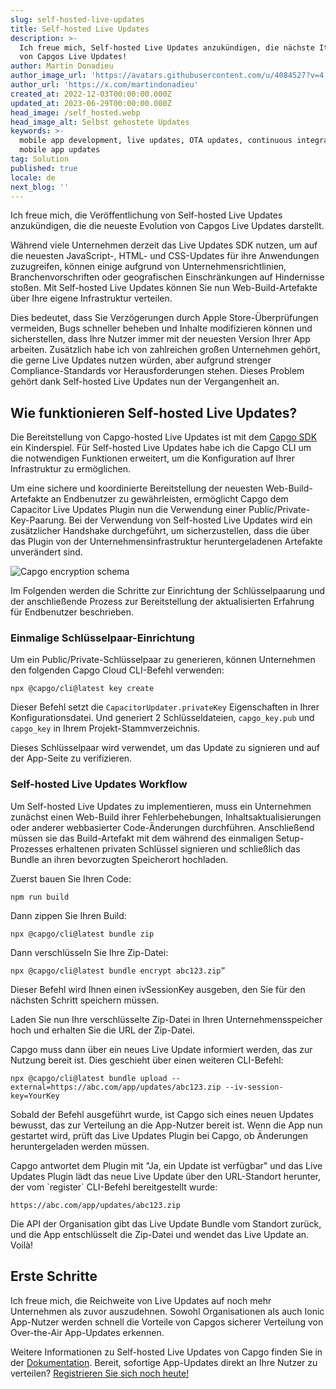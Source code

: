 ```yaml
---
slug: self-hosted-live-updates
title: Self-hosted Live Updates
description: >-
  Ich freue mich, Self-hosted Live Updates anzukündigen, die nächste Iteration
  von Capgos Live Updates!
author: Martin Donadieu
author_image_url: 'https://avatars.githubusercontent.com/u/4084527?v=4'
author_url: 'https://x.com/martindonadieu'
created_at: 2022-12-03T00:00:00.000Z
updated_at: 2023-06-29T00:00:00.000Z
head_image: /self_hosted.webp
head_image_alt: Selbst gehostete Updates
keywords: >-
  mobile app development, live updates, OTA updates, continuous integration,
  mobile app updates
tag: Solution
published: true
locale: de
next_blog: ''
---
```

Ich freue mich, die Veröffentlichung von Self-hosted Live Updates anzukündigen, die die neueste Evolution von Capgos Live Updates darstellt.

Während viele Unternehmen derzeit das Live Updates SDK nutzen, um auf die neuesten JavaScript-, HTML- und CSS-Updates für ihre Anwendungen zuzugreifen, können einige aufgrund von Unternehmensrichtlinien, Branchenvorschriften oder geografischen Einschränkungen auf Hindernisse stoßen. Mit Self-hosted Live Updates können Sie nun Web-Build-Artefakte über Ihre eigene Infrastruktur verteilen.

Dies bedeutet, dass Sie Verzögerungen durch Apple Store-Überprüfungen vermeiden, Bugs schneller beheben und Inhalte modifizieren können und sicherstellen, dass Ihre Nutzer immer mit der neuesten Version Ihrer App arbeiten. Zusätzlich habe ich von zahlreichen großen Unternehmen gehört, die gerne Live Updates nutzen würden, aber aufgrund strenger Compliance-Standards vor Herausforderungen stehen. Dieses Problem gehört dank Self-hosted Live Updates nun der Vergangenheit an.

## Wie funktionieren Self-hosted Live Updates?

Die Bereitstellung von Capgo-hosted Live Updates ist mit dem [Capgo SDK](https://github.com/Cap-go/capacitor-updater/) ein Kinderspiel. Für Self-hosted Live Updates habe ich die Capgo CLI um die notwendigen Funktionen erweitert, um die Konfiguration auf Ihrer Infrastruktur zu ermöglichen.

Um eine sichere und koordinierte Bereitstellung der neuesten Web-Build-Artefakte an Endbenutzer zu gewährleisten, ermöglicht Capgo dem Capacitor Live Updates Plugin nun die Verwendung einer Public/Private-Key-Paarung. Bei der Verwendung von Self-hosted Live Updates wird ein zusätzlicher Handshake durchgeführt, um sicherzustellen, dass die über das Plugin von der Unternehmensinfrastruktur heruntergeladenen Artefakte unverändert sind.

![Capgo encryption schema](/encryption_flow.webp)

Im Folgenden werden die Schritte zur Einrichtung der Schlüsselpaarung und der anschließende Prozess zur Bereitstellung der aktualisierten Erfahrung für Endbenutzer beschrieben.

### Einmalige Schlüsselpaar-Einrichtung

Um ein Public/Private-Schlüsselpaar zu generieren, können Unternehmen den folgenden Capgo Cloud CLI-Befehl verwenden:

```shell
npx @capgo/cli@latest key create
```

Dieser Befehl setzt die `CapacitorUpdater.privateKey` Eigenschaften in Ihrer Konfigurationsdatei.
Und generiert 2 Schlüsseldateien, `capgo_key.pub` und `capgo_key` in Ihrem Projekt-Stammverzeichnis.

Dieses Schlüsselpaar wird verwendet, um das Update zu signieren und auf der App-Seite zu verifizieren.

### Self-hosted Live Updates Workflow

Um Self-hosted Live Updates zu implementieren, muss ein Unternehmen zunächst einen Web-Build ihrer Fehlerbehebungen, Inhaltsaktualisierungen oder anderer webbasierter Code-Änderungen durchführen. Anschließend müssen sie das Build-Artefakt mit dem während des einmaligen Setup-Prozesses erhaltenen privaten Schlüssel signieren und schließlich das Bundle an ihren bevorzugten Speicherort hochladen.

Zuerst bauen Sie Ihren Code:
```shell
npm run build
```

Dann zippen Sie Ihren Build:
```shell
npx @capgo/cli@latest bundle zip
```

Dann verschlüsseln Sie Ihre Zip-Datei:

```shell
npx @capgo/cli@latest bundle encrypt abc123.zip”
```

Dieser Befehl wird Ihnen einen ivSessionKey ausgeben, den Sie für den nächsten Schritt speichern müssen.

Laden Sie nun Ihre verschlüsselte Zip-Datei in Ihren Unternehmensspeicher hoch und erhalten Sie die URL der Zip-Datei.

Capgo muss dann über ein neues Live Update informiert werden, das zur Nutzung bereit ist. Dies geschieht über einen weiteren CLI-Befehl:

```shell
npx @capgo/cli@latest bundle upload --external=https://abc.com/app/updates/abc123.zip --iv-session-key=YourKey
```

Sobald der Befehl ausgeführt wurde, ist Capgo sich eines neuen Updates bewusst, das zur Verteilung an die App-Nutzer bereit ist. Wenn die App nun gestartet wird, prüft das Live Updates Plugin bei Capgo, ob Änderungen heruntergeladen werden müssen.

Capgo antwortet dem Plugin mit "Ja, ein Update ist verfügbar" und das Live Updates Plugin lädt das neue Live Update über den URL-Standort herunter, der vom \`register\` CLI-Befehl bereitgestellt wurde:

```shell
https://abc.com/app/updates/abc123.zip
```

Die API der Organisation gibt das Live Update Bundle vom Standort zurück, und die App entschlüsselt die Zip-Datei und wendet das Live Update an. Voilà!

## Erste Schritte

Ich freue mich, die Reichweite von Live Updates auf noch mehr Unternehmen als zuvor auszudehnen. Sowohl Organisationen als auch Ionic App-Nutzer werden schnell die Vorteile von Capgos sicherer Verteilung von Over-the-Air App-Updates erkennen.

Weitere Informationen zu Self-hosted Live Updates von Capgo finden Sie in der [Dokumentation](/docs/cli/commands/#upload-version). Bereit, sofortige App-Updates direkt an Ihre Nutzer zu verteilen? [Registrieren Sie sich noch heute!](/register/)
